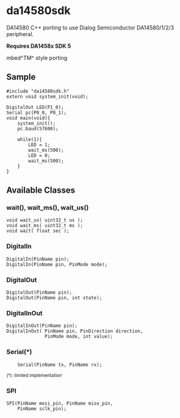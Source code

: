 # da14580sdk
DA14580 C++ porting to use Dialog Semiconductor DA14580/1/2/3 peripheral.

**Requires DA1458x SDK 5**

mbed^TM^ style porting

## Sample
```{.c++}
#include "da14580sdk.h"
extern void system_init(void);

DigitalOut LED(P1_0);
Serial pc(P0_0, P0_1);
void main(void){
    system_init();
    pc.baud(57600);

    while(1){
        LED = 1;
        wait_ms(500);
        LED = 0;
        wait_ms(500);
    }
}
```

## Available Classes
### wait(), wait_ms(), wait_us()
```{.c++}
void wait_us( uint32_t us );
void wait_ms( uint32_t ms );
void wait( float sec );
```
### DigitalIn
```{.c++}
DigitalIn(PinName pin);
DigitalIn(PinName pin, PinMode mode);
```
### DigitalOut
```{.c++}
DigitalOut(PinName pin);
DigitalOut(PinName pin, int state);
```
### DigitalInOut
```{.c++}
DigitalInOut(PinName pin);
DigitalInOut( PinName pin, PinDirection direction,
              PinMode mode, int value);
```
### Serial(\*)
```{.c++}
    Serial(PinName tx, PinName rx);
```
<sub>(\*): limited implementation</sub>

### SPI
```{.c++}
SPI(PinName mosi_pin, PinName miso_pin,
    PinName sclk_pin);
```
